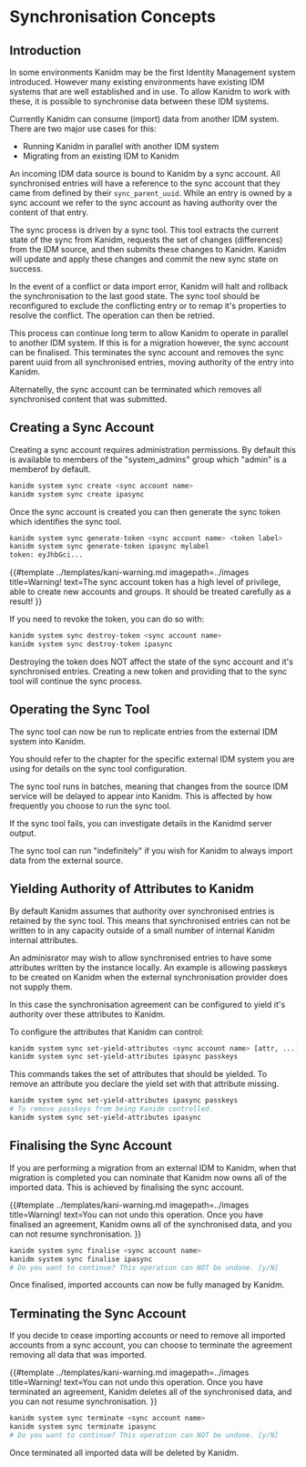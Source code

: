 # Synchronisation Concepts

## Introduction

In some environments Kanidm may be the first Identity Management system introduced. However many
existing environments have existing IDM systems that are well established and in use. To allow
Kanidm to work with these, it is possible to synchronise data between these IDM systems.

Currently Kanidm can consume (import) data from another IDM system. There are two major use cases
for this:

- Running Kanidm in parallel with another IDM system
- Migrating from an existing IDM to Kanidm

An incoming IDM data source is bound to Kanidm by a sync account. All synchronised entries will have
a reference to the sync account that they came from defined by their `sync_parent_uuid`. While an
entry is owned by a sync account we refer to the sync account as having authority over the content
of that entry.

The sync process is driven by a sync tool. This tool extracts the current state of the sync from
Kanidm, requests the set of changes (differences) from the IDM source, and then submits these
changes to Kanidm. Kanidm will update and apply these changes and commit the new sync state on
success.

In the event of a conflict or data import error, Kanidm will halt and rollback the synchronisation
to the last good state. The sync tool should be reconfigured to exclude the conflicting entry or to
remap it's properties to resolve the conflict. The operation can then be retried.

This process can continue long term to allow Kanidm to operate in parallel to another IDM system. If
this is for a migration however, the sync account can be finalised. This terminates the sync account
and removes the sync parent uuid from all synchronised entries, moving authority of the entry into
Kanidm.

Alternatelly, the sync account can be terminated which removes all synchronised content that was
submitted.

## Creating a Sync Account

Creating a sync account requires administration permissions. By default this is available to members
of the "system\_admins" group which "admin" is a memberof by default.

```bash
kanidm system sync create <sync account name>
kanidm system sync create ipasync
```

Once the sync account is created you can then generate the sync token which identifies the sync
tool.

```bash
kanidm system sync generate-token <sync account name> <token label>
kanidm system sync generate-token ipasync mylabel
token: eyJhbGci...
```

<!-- deno-fmt-ignore-start -->

{{#template ../templates/kani-warning.md
imagepath=../images
title=Warning!
text=The sync account token has a high level of privilege, able to create new accounts and groups. It should be treated carefully as a result!
}}

<!-- deno-fmt-ignore-end -->

If you need to revoke the token, you can do so with:

```bash
kanidm system sync destroy-token <sync account name>
kanidm system sync destroy-token ipasync
```

Destroying the token does NOT affect the state of the sync account and it's synchronised entries.
Creating a new token and providing that to the sync tool will continue the sync process.

## Operating the Sync Tool

The sync tool can now be run to replicate entries from the external IDM system into Kanidm.

You should refer to the chapter for the specific external IDM system you are using for details on
the sync tool configuration.

The sync tool runs in batches, meaning that changes from the source IDM service will be delayed to
appear into Kanidm. This is affected by how frequently you choose to run the sync tool.

If the sync tool fails, you can investigate details in the Kanidmd server output.

The sync tool can run "indefinitely" if you wish for Kanidm to always import data from the external
source.

## Yielding Authority of Attributes to Kanidm

By default Kanidm assumes that authority over synchronised entries is retained by the sync tool.
This means that synchronised entries can not be written to in any capacity outside of a small number
of internal Kanidm internal attributes.

An adminisrator may wish to allow synchronised entries to have some attributes written by the
instance locally. An example is allowing passkeys to be created on Kanidm when the external
synchronisation provider does not supply them.

In this case the synchronisation agreement can be configured to yield it's authority over these
attributes to Kanidm.

To configure the attributes that Kanidm can control:

```bash
kanidm system sync set-yield-attributes <sync account name> [attr, ...]
kanidm system sync set-yield-attributes ipasync passkeys
```

This commands takes the set of attributes that should be yielded. To remove an attribute you declare
the yield set with that attribute missing.

```bash
kanidm system sync set-yield-attributes ipasync passkeys
# To remove passkeys from being Kanidm controlled.
kanidm system sync set-yield-attributes ipasync
```

## Finalising the Sync Account

If you are performing a migration from an external IDM to Kanidm, when that migration is completed
you can nominate that Kanidm now owns all of the imported data. This is achieved by finalising the
sync account.

<!-- deno-fmt-ignore-start -->

{{#template ../templates/kani-warning.md
imagepath=../images
title=Warning!
text=You can not undo this operation. Once you have finalised an agreement, Kanidm owns all of the synchronised data, and you can not resume synchronisation.
}}

<!-- deno-fmt-ignore-end -->

```bash
kanidm system sync finalise <sync account name>
kanidm system sync finalise ipasync
# Do you want to continue? This operation can NOT be undone. [y/N]
```

Once finalised, imported accounts can now be fully managed by Kanidm.

## Terminating the Sync Account

If you decide to cease importing accounts or need to remove all imported accounts from a sync
account, you can choose to terminate the agreement removing all data that was imported.

<!-- deno-fmt-ignore-start -->

{{#template ../templates/kani-warning.md
imagepath=../images
title=Warning!
text=You can not undo this operation. Once you have terminated an agreement, Kanidm deletes all of the synchronised data, and you can not resume synchronisation.
}}

<!-- deno-fmt-ignore-end -->

```bash
kanidm system sync terminate <sync account name>
kanidm system sync terminate ipasync
# Do you want to continue? This operation can NOT be undone. [y/N]
```

Once terminated all imported data will be deleted by Kanidm.
